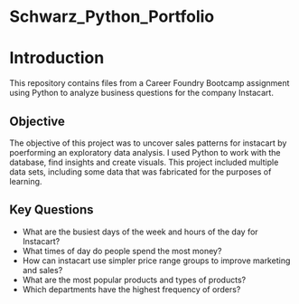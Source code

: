 # Schwarz_Python_Portfolio
# Introduction
This repository contains files from a Career Foundry Bootcamp assignment using Python to analyze business questions for the company Instacart. 
## Objective
The objective of this project was to uncover sales patterns for instacart by poerforming an exploratory data analysis. I used Python to work with the database, find insights and create visuals. This project included multiple data sets, including some data that was fabricated for the purposes of learning.
## Key Questions
- What are the busiest days of the week and hours of the day for Instacart?
- What times of day do people spend the most money?
- How can instacart use simpler price range groups to improve marketing and sales?
- What are the most popular products and types of products?
- Which departments have the highest frequency of orders?



